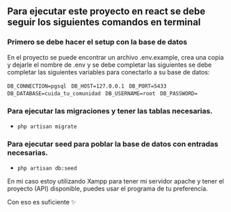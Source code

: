 ## Para ejecutar este proyecto en react se debe seguir los siguientes comandos en terminal

### Primero se debe hacer el setup con la base de datos
En el proyecto se puede encontrar un archivo .env.example, crea una copia y dejarle el nombre de .env y se debe completar las siguientes se debe completar las siguientes
variables para conectarlo a su base de datos:

```DB_CONNECTION=pgsql ```
```DB_HOST=127.0.0.1 ```
```DB_PORT=5433 ```
```DB_DATABASE=cuida_tu_comunidad ```
```DB_USERNAME=root ```
```DB_PASSWORD= ```

### Para ejecutar las migraciones y tener las tablas necesarias.
* ``` php artisan migrate ```


### Para ejecutar seed para poblar la base de datos con entradas necesarias.
* ``` php artisan db:seed ```

En mi caso estoy utilizando Xampp para tener mi servidor apache y tener el proyecto (API)
disponible, puedes usar el programa de tu preferencia.

Con eso es suficiente ✨